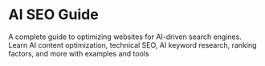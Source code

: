 # AI SEO Guide
A complete guide to optimizing websites for AI-driven search engines. Learn AI content optimization, technical SEO, AI keyword research, ranking factors, and more with examples and tools

